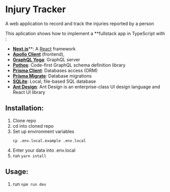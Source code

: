 # Injury Tracker

A web application to record and track the injuries reported by a person

This aplication shows how to implement a **fullstack app in TypeScript with :
- [**Next.js**](https://nextjs.org/)**: A [React](https://reactjs.org/) framework
- [**Apollo Client**](https://www.apollographql.com/docs/react/) (frontend), 
- [**GraphQL Yoga**](https://the-guild.dev/graphql/yoga-server): GraphQL server
- [**Pothos**](https://pothos-graphql.dev/): Code-first GraphQL schema definition library
- [**Prisma Client**](https://www.prisma.io/docs/concepts/components/prisma-client): Databases access (ORM)
- [**Prisma Migrate**](https://www.prisma.io/docs/concepts/components/prisma-migrate): Database migrations
- [**SQLite**](https://www.sqlite.org/index.html): Local, file-based SQL database
- [**Ant Design**](https://ant.design): Ant Design is an enterprise-class UI design language and React UI library

## Installation:

1. Clone repo
1. cd into cloned repo
1. Set up environment variables
   ```
   cp .env.local.example .env.local
   ```
1. Enter your data into .env.local
1. run `yarn intall`

## Usage:

1. run `npm run dev`